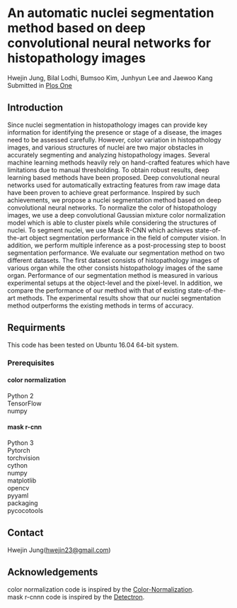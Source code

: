 # An automatic nuclei segmentation method based on deep convolutional neural networks for histopathology images
Hwejin Jung, Bilal Lodhi, Bumsoo Kim, Junhyun Lee and Jaewoo Kang
Submitted in [Plos One](http://journals.plos.org/plosone/) 

## Introduction
Since nuclei segmentation in histopathology images can provide key information for identifying the presence or stage of a disease, the images need to be assessed carefully. However, color variation in histopathology images, and various structures of nuclei are two major obstacles in accurately segmenting and analyzing histopathology images. Several machine learning methods heavily rely on hand-crafted features which have limitations due to manual thresholding. To obtain robust results, deep learning based methods have been proposed. Deep convolutional neural networks used for automatically extracting features from raw image data have been proven to achieve great performance. Inspired by such achievements, we propose a nuclei segmentation method based on deep convolutional neural networks. To normalize the color of histopathology images, we use a deep convolutional Gaussian mixture color normalization model which is able to cluster pixels while considering the structures of nuclei. To segment nuclei, we use Mask R-CNN which achieves state-of-the-art object segmentation performance in the field of computer vision. In addition, we perform multiple inference as a post-processing step to boost segmentation performance. We evaluate our segmentation method on two different datasets. The first dataset consists of histopathology images of various organ while the other consists histopathology images of the same organ. Performance of our segmentation method is measured in various experimental setups at the object-level and the pixel-level. In addition, we compare the performance of our method with that of existing state-of-the-art methods. The experimental results show that our nuclei segmentation method outperforms the existing methods in terms of accuracy.

## Requirments

This code has been tested on Ubuntu 16.04 64-bit system.

### Prerequisites

#### color normalization
Python 2<br />
TensorFlow<br />
numpy<br />


#### mask r-cnn
Python 3<br />
Pytorch<br />
torchvision<br />
cython<br />
numpy<br />
matplotlib<br />
opencv<br />
pyyaml<br />
packaging<br />
pycocotools<br />


## Contact

Hwejin Jung(hwejin23@gmail.com)



## Acknowledgements

color normalization code is inspired by the [Color-Normalization](https://github.com/FarhadZanjani/Histopathology-Stain-Color-Normalization).<br />
mask r-cnnn code is inspired by the [Detectron](https://github.com/roytseng-tw/Detectron.pytorch).
